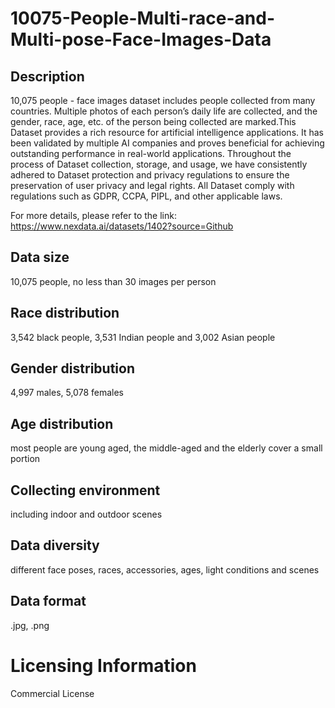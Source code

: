 # 10075-People-Multi-race-and-Multi-pose-Face-Images-Data

## Description
10,075 people - face images dataset includes people collected from many countries. Multiple photos of each person’s daily life are collected, and the gender, race, age, etc. of the person being collected are marked.This Dataset provides a rich resource for artificial intelligence applications. It has been validated by multiple AI companies and proves beneficial for achieving outstanding performance in real-world applications. Throughout the process of Dataset collection, storage, and usage, we have consistently adhered to Dataset protection and privacy regulations to ensure the preservation of user privacy and legal rights. All Dataset comply with regulations such as GDPR, CCPA, PIPL, and other applicable laws.

For more details, please refer to the link: https://www.nexdata.ai/datasets/1402?source=Github


## Data size
10,075 people, no less than 30 images per person
## Race distribution
3,542 black people, 3,531 Indian people and 3,002 Asian people
## Gender distribution
4,997 males, 5,078 females
## Age distribution
most people are young aged, the middle-aged and the elderly cover a small portion
## Collecting environment
including indoor and outdoor scenes
## Data diversity
different face poses, races, accessories, ages, light conditions and scenes
## Data format
.jpg, .png
# Licensing Information
Commercial License
